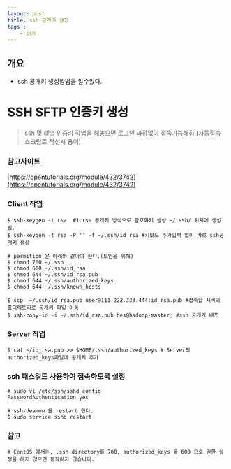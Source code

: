 ```yaml
---
layout: post
title: ssh 공개키 설정
tags :
    - ssh
---
```



## 개요
* ssh 공개키 생성방법을 알수있다.


# SSH SFTP 인증키 생성
> ssh 및 sftp 인증키 작업을 해놓으면 로그인 과정없이 접속가능해짐.(자동접속 스크립트 작성시 용이)

### 참고사이트
[https://opentutorials.org/module/432/3742](https://opentutorials.org/module/432/3742)


### Client 작업
```shell
$ ssh-keygen -t rsa  #1.rsa 공개키 방식으로 암호화키 생성 ~/.ssh/ 위치에 생성됨.
$ ssh-keygen -t rsa -P '' -f ~/.ssh/id_rsa #키보드 추가입력 없이 바로 ssh공개키 생성
```

```shell
# permition 은 아래와 같아야 한다.(보안을 위해)
$ chmod 700 ~/.ssh
$ chmod 600 ~/.ssh/id_rsa
$ chmod 644 ~/.ssh/id_rsa.pub  
$ chmod 644 ~/.ssh/authorized_keys
$ chmod 644 ~/.ssh/known_hosts
```

```shell
$ scp  ~/.ssh/id_rsa.pub user@111.222.333.444:id_rsa.pub #접속할 서버의 홈디렉토리로 공개키 파일 이동
$ ssh-copy-id -i ~/.ssh/id_rsa.pub hes@hadoop-master; #ssh 공개키 배포
```

### Server 작업
```shell
$ cat ~/id_rsa.pub >> $HOME/.ssh/authorized_keys # Server의 authorized_keys파일에 공개키 추가
```

### ssh 패스워드 사용하여 접속하도록 설정
```shell
# sudo vi /etc/ssh/sshd_config
PasswordAuthentication yes

# ssh-deamon 을 restart 한다.
$ sudo service sshd restart 

```


### 참고
```shell
# CentOS 에서는, .ssh directory를 700, authorized_keys 를 600 으로 권한 설정을 하지 않으면 동작하지 않습니다. 
```









